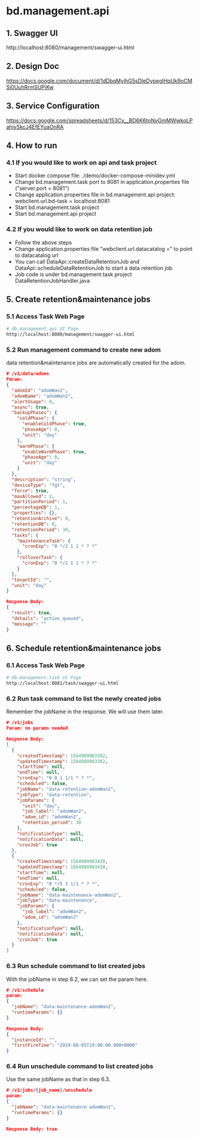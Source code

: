 # bd.management.api

## 1. Swagger UI
http://localhost:8080/management/swagger-ui.html

## 2. Design Doc
https://docs.google.com/document/d/1dDbqMyjhG5sDIeDypeglHqUk9oCMSi0UuhRrmSUPiKw

## 3. Service Configuration
https://docs.google.com/spreadsheets/d/153Cy__BD6K6toNyGmMWwkoLPahjySkcJ4EfEYuaOnRA

## 4. How to run

### 4.1 If you would like to work on api and task project
* Start docker compose file: ./demo/docker-compose-minidev.yml
* Change bd.management.task port to 8081 in application.properties file ("server.port = 8081")
* Change application.properties file in bd.management.api project: webclient.url.bd-task = localhost:8081
* Start bd.management.task project
* Start bd.management.api project

### 4.2 If you would like to work on data retention job
* Follow the above steps
* Change application.properties file "webclient.url.datacatalog =" to point to datacatalog url
* You can call DataApi::createDataRetentionJob and DataApi::scheduleDataRetentionJob to start a data retention job
* Job code is under bd.management.task project DataRetentionJobHandler.java

## 5. Create retention&maintenance jobs

### 5.1 Access Task Web Page

```bash
# db.management.api UI Page
http://localhost:8080/management/swagger-ui.html
```

### 5.2 Run management command to create new adom
data retention&maintenance jobs are automatically created for the adom.

```json
# /v1/data/adoms
Param:
{
  "adomId": "adomWan2",
  "adomName": "adomWan2",
  "alertUsage": 0,
  "async": true,
  "backupPhases": {
    "coldPhase": {
      "enableColdPhase": true,
      "phaseAge": 0,
      "unit": "day"
    },
    "warmPhase": {
      "enableWarmPhase": true,
      "phaseAge": 0,
      "unit": "day"
    }
  },
  "description": "string",
  "deviceType": "fgt",
  "force": true,
  "maxAllowed": 2,
  "partitionPeriod": 1,
  "percentageDB": 1,
  "properties": {},
  "retentionArchive": 0,
  "retentionDB": 0,
  "retentionPeriod": 30,
  "tasks": {
    "maintenanceTask": {
      "cronExp": "0 */2 1 1 * ? *"
    },
    "rolloverTask": {
      "cronExp": "0 */2 1 1 * ? *"
    }
  },
  "tenantId": "",
  "unit": "day"
}

Response Body:
{
  "result": true,
  "details": "action_queued",
  "message": ""
}

```

## 6. Schedule retention&maintenance jobs

### 6.1 Access Task Web Page

```bash
# db.management.task UI Page
http://localhost:8081/task/swagger-ui.html
```

### 6.2 Run task command to list the newly created jobs
Remember the jobName in the response. We will use them later.

```json
# /v1/jobs
Param: no params needed

Response Body:
[
  {
    "createdTimestamp": 1564989903382,
    "updatedTimestamp": 1564989903382,
    "startTime": null,
    "endTime": null,
    "cronExp": "0 0 1 1/1 * ? *",
    "scheduled": false,
    "jobName": "data-retention-adomWan2",
    "jobType": "data-retention",
    "jobParams": {
      "unit": "day",
      "job_label": "adomWan2",
      "adom_id": "adomWan2",
      "retention_period": 30
    },
    "notificationType": null,
    "notificationData": null,
    "cronJob": true
  },
  {
    "createdTimestamp": 1564989903430,
    "updatedTimestamp": 1564989903430,
    "startTime": null,
    "endTime": null,
    "cronExp": "0 */5 3 1/1 * ? *",
    "scheduled": false,
    "jobName": "data-maintenance-adomWan2",
    "jobType": "data-maintenance",
    "jobParams": {
      "job_label": "adomWan2",
      "adom_id": "adomWan2"
    },
    "notificationType": null,
    "notificationData": null,
    "cronJob": true
  }
]

```

### 6.3 Run schedule command to list created jobs
With the jobName in step 6.2, we can set the param here.

```json
# /v1/schedule
param:
{
  "jobName": "data-maintenance-adomWan2",
  "runtimeParams": {}
}

Response Body:
{
  "instanceId": "",
  "firstFireTime": "2019-08-05T19:00:00.000+0000"
}

```

### 6.4 Run unschedule command to list created jobs
Use the same jobName as that in step 6.3.

```json
# /v1/jobs/{job_name}/unschedule
param:
{
  "jobName": "data-maintenance-adomWan2",
  "runtimeParams": {}
}

Response Body: true

```
